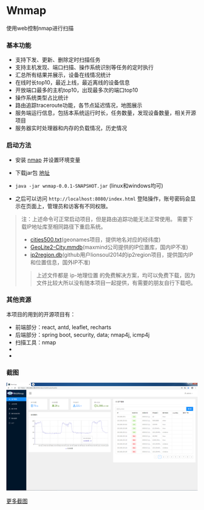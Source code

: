 # Wnmap

使用web控制nmap进行扫描


### 基本功能

- 支持下发、更新、删除定时扫描任务
- 支持主机发现、端口扫描、操作系统识别等任务的定时执行
- 汇总所有结果并展示，设备在线情况统计
- 在线时长top10，最近上线，最近离线的设备信息
- 开放端口最多的主机top10，出现最多次的端口top10
- 操作系统类型占比统计
- 路由追踪traceroute功能，各节点延迟情况，地图展示
- 服务端运行信息，包括本系统运行时长，任务数量，发现设备数量，相关开源项目
- 服务器实时处理器和内存的负载情况，历史情况

### 启动方法

- 安装 [nmap](https://nmap.org/) 并设置环境变量
- 下载jar包 [地址](https://github.com/Alfriend-xing/wnmap/releases/download/0.0.1/wnmap-0.0.1-SNAPSHOT.jar)

- `java -jar wnmap-0.0.1-SNAPSHOT.jar` (linux和windows均可)

- 之后可以访问 `http://localhost:8080/index.html` 登陆操作，账号密码会显示在页面上，管理员和访客有不同权限。

>注：上述命令可正常启动项目，但是路由追踪功能无法正常使用。
>需要下载IP地址库至相同路径下重启系统。
> - [cities500.txt](http://download.geonames.org/export/dump/cities500.zip)(geonames项目，提供地名对应的经纬度)
> - [GeoLite2-City.mmdb](https://dev.maxmind.com/geoip/geoip2/geolite2/)(maxmind公司提供的IP位置库，国内IP不准)
> - [ip2region.db](https://github.com/lionsoul2014/ip2region/blob/master/data/ip2region.db)(github用户lionsoul2014的ip2region项目，提供国内IP和位置信息，国外IP不准)
>> 上述文件都是 ip-地理位置 的免费解决方案，均可以免费下载，因为文件比较大所以没有随本项目一起提供，有需要的朋友自行下载吧。


### 其他资源

本项目的用到的开源项目有：

- 前端部分：react, antd, leaflet, recharts
- 后端部分：spring boot, security, data; nmap4j, icmp4j
- 扫描工具：nmap
- 
- 

### 截图

![](img/1.png)

[更多截图](img/img.md)


